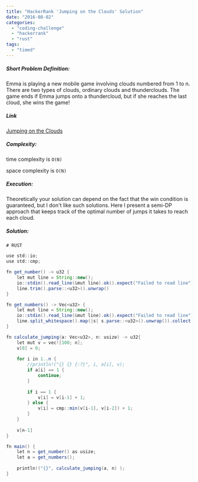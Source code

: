 ```yaml
---
title: "HackerRank 'Jumping on the Clouds' Solution"
date: "2016-08-02"
categories: 
  - "coding-challenge"
  - "hackerrank"
  - "rust"
tags: 
  - "timed"
---
```


##### Short Problem Definition:

Emma is playing a new mobile game involving clouds numbered from 1 to n. There are two types of clouds, ordinary clouds and thunderclouds. The game ends if Emma jumps onto a thundercloud, but if she reaches the last cloud, she wins the game!

##### Link

[Jumping on the Clouds](https://www.hackerrank.com/challenges/jumping-on-the-clouds)

##### Complexity:

time complexity is `O(N)`

space complexity is `O(N)`

##### Execution:

Theoretically your solution can depend on the fact that the win condition is guaranteed, but I don't like such solutions. Here I present a semi-DP approach that keeps track of the optimal number of jumps it takes to reach each cloud.

##### Solution:

```java
# RUST

use std::io;
use std::cmp;

fn get_number() -> u32 {
    let mut line = String::new();
    io::stdin().read_line(&mut line).ok().expect("Failed to read line");
    line.trim().parse::<u32>().unwrap()
}

fn get_numbers() -> Vec<u32> {
    let mut line = String::new();
    io::stdin().read_line(&mut line).ok().expect("Failed to read line");
    line.split_whitespace().map(|s| s.parse::<u32>().unwrap()).collect()
}

fn calculate_jumping(a: Vec<u32>, n: usize) -> u32{
    let mut v = vec![100; n];
    v[0] = 0;
    
    for i in 1..n {
        //println!("{} {} {:?}", i, a[i], v);
        if a[i] == 1 {
            continue;
        }
        
        if i == 1 {
            v[i] = v[i-1] + 1;
        } else {
            v[i] = cmp::min(v[i-1], v[i-2]) + 1;
        }
    }
    
    v[n-1]
}

fn main() {
    let n = get_number() as usize;
    let a = get_numbers();
 
    println!("{}", calculate_jumping(a, n) );
}
```
